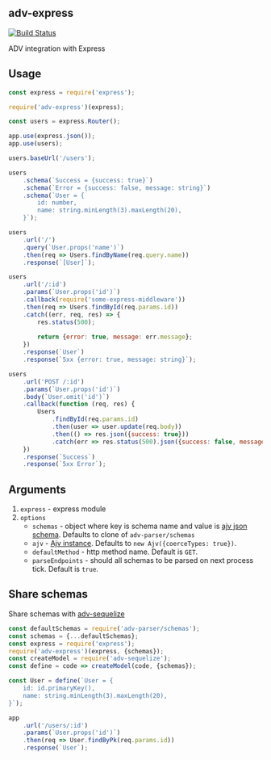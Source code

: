 adv-express
-----------

[![Build Status](https://travis-ci.com/redexp/adv-express.svg?branch=master)](https://travis-ci.com/redexp/adv-express)

ADV integration with Express

## Usage

```js
const express = require('express');

require('adv-express')(express);

const users = express.Router();

app.use(express.json());
app.use(users);

users.baseUrl('/users');

users
    .schema(`Success = {success: true}`)
    .schema(`Error = {success: false, message: string}`)
    .schema(`User = {
        id: number, 
        name: string.minLength(3).maxLength(20),
    }`);

users
    .url('/')
    .query(`User.props('name')`)
    .then(req => Users.findByName(req.query.name))
    .response(`[User]`);

users
    .url('/:id')
    .params(`User.props('id')`)
    .callback(require('some-express-middleware'))
    .then(req => Users.findById(req.params.id))
    .catch((err, req, res) => {
    	res.status(500);
    	
    	return {error: true, message: err.message};
    })
    .response(`User`)
    .response(`5xx {error: true, message: string}`);

users
    .url('POST /:id')
    .params(`User.props('id')`)
    .body(`User.omit('id')`)
    .callback(function (req, res) {
        Users
            .findById(req.params.id)
            .then(user => user.update(req.body))
            .then(() => res.json({success: true}))
            .catch(err => res.status(500).json({success: false, message: err.message}));
    })
    .response(`Success`)
    .response(`5xx Error`);
```

## Arguments

1. `express` - express module
2. `options`
   * `schemas` - object where key is schema name and value is [ajv json schema](https://ajv.js.org/json-schema.html). Defaults to clone of `adv-parser/schemas`
   * `ajv` - [Ajv instance](https://ajv.js.org/api.html). Defaults to `new Ajv({coerceTypes: true})`.
   * `defaultMethod` - http method name. Default is `GET`.
   * `parseEndpoints` - should all schemas to be parsed on next process tick. Default is `true`.

## Share schemas

Share schemas with [adv-sequelize](https://github.com/redexp/adv-sequelize)

```js
const defaultSchemas = require('adv-parser/schemas');
const schemas = {...defaultSchemas};
const express = require('express');
require('adv-express')(express, {schemas});
const createModel = require('adv-sequelize');
const define = code => createModel(code, {schemas});

const User = define(`User = {
    id: id.primaryKey(), 
    name: string.minLength(3).maxLength(20),
}`);

app
    .url('/users/:id')
    .params(`User.props('id')`)
    .then(req => User.findByPk(req.params.id))
    .response(`User`);
```
